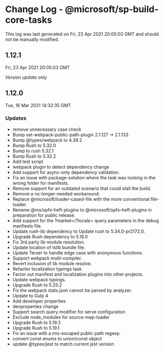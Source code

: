 # Change Log - @microsoft/sp-build-core-tasks

This log was last generated on Fri, 23 Apr 2021 20:05:03 GMT and should not be manually modified.

## 1.12.1
Fri, 23 Apr 2021 20:05:03 GMT

_Version update only_

## 1.12.0
Tue, 16 Mar 2021 14:32:35 GMT

### Updates

- remove unnecessary case check
- Bump set-webpack-public-path-plugin 2.1.127 -> 2.1.133
- Bump @types/webpack to 4.39.2
- Bump Rush to 5.32.0
- Bump to rush 5.32.1
- Bump Rush to 5.32.2
- Add test script
- webpack plugin to detect dependency change
- Add support for async-only dependency validation.
- Fix an issue with package-solution where the task was looking in the wrong folder for manifests.
- Remove support for an outdated scenario that could stall the build.
- Remove a no-longer-needed workaround.
- Replace @microsoft/loader-cased-file with the more conventional file-loader.
- Rename @ms/spfx-heft-plugins to @microsoft/spfx-heft-plugins in preparation for public release.
- Add support for the ?market=/?locale= query parameters in the debug manfiests file.
- Update rush-lib dependency to Update rush to 5.34.0-pr2172.0.
- Upgrade Rush dependency to 5.18.0
- Fix 3rd party lib module resolution.
- Update location of tslib bundle file.
- Update Terser to handle edge case with anonymous functions.
- Support webpack multi-compiler.
- Revert inclusion of lib module resolve.
- Refactor localization typings task
- Factor out manifest and localization plugins into other projects.
- Update webpack typings.
- Upgrade Rush to 5.25.2
- Fix the webpack stats.json cannot be parsed by analyzer.
- Update to Gulp 4
- Add developer properties
- devproperties change
- Support search query modifier for serve configuration
- Exclude node_modules for source-map-loader
- Upgrade Rush to 5.19.3
- Upgrade Rush to 5.19.1
- Fix an issue with a mis-escaped public path regexp.
- convert const enums to union/const object
- update @types/jest to match current jest version

